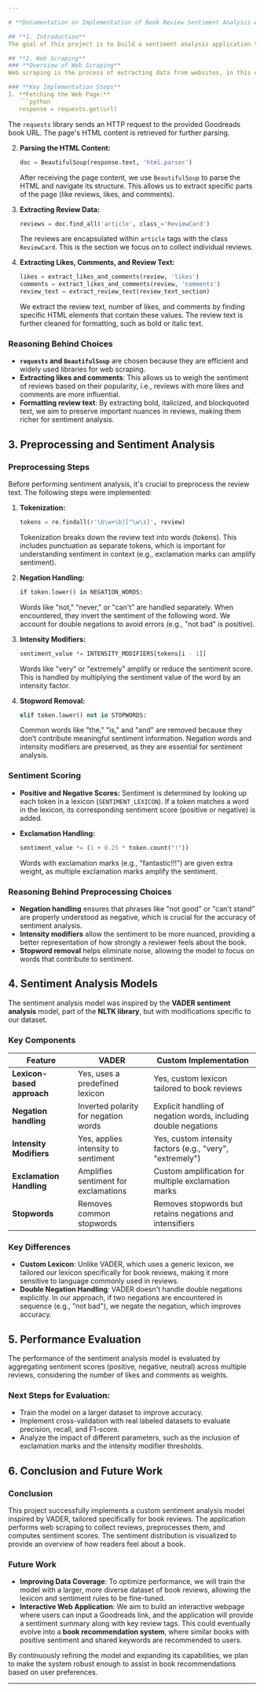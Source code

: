 ```yaml
---

# **Documentation on Implementation of Book Review Sentiment Analysis Application**

## **1. Introduction**
The goal of this project is to build a sentiment analysis application that evaluates Goodreads book reviews. The application fetches reviews using web scraping, processes the text through custom sentiment analysis, and then aggregates the sentiment scores. We aim to create a recommendation system based on sentiment analysis and key terms from reviews.

## **2. Web Scraping**
### **Overview of Web Scraping**
Web scraping is the process of extracting data from websites, in this case, from Goodreads to collect book reviews. We used Python's `requests` and `BeautifulSoup` libraries to scrape the book reviews.

### **Key Implementation Steps**
1. **Fetching the Web Page:**
   ```python
   response = requests.get(url)
   ```
   The `requests` library sends an HTTP request to the provided Goodreads book URL. The page's HTML content is retrieved for further parsing.

2. **Parsing the HTML Content:**
   ```python
   doc = BeautifulSoup(response.text, 'html.parser')
   ```
   After receiving the page content, we use `BeautifulSoup` to parse the HTML and navigate its structure. This allows us to extract specific parts of the page (like reviews, likes, and comments).

3. **Extracting Review Data:**
   ```python
   reviews = doc.find_all('article', class_='ReviewCard')
   ```
   The reviews are encapsulated within `article` tags with the class `ReviewCard`. This is the section we focus on to collect individual reviews.

4. **Extracting Likes, Comments, and Review Text:**
   ```python
   likes = extract_likes_and_comments(review, 'likes')
   comments = extract_likes_and_comments(review, 'comments')
   review_text = extract_review_text(review_text_section)
   ```
   We extract the review text, number of likes, and comments by finding specific HTML elements that contain these values. The review text is further cleaned for formatting, such as bold or italic text.

### **Reasoning Behind Choices**
- **`requests` and `BeautifulSoup`** are chosen because they are efficient and widely used libraries for web scraping.
- **Extracting likes and comments**: This allows us to weigh the sentiment of reviews based on their popularity, i.e., reviews with more likes and comments are more influential.
- **Formatting review text**: By extracting bold, italicized, and blockquoted text, we aim to preserve important nuances in reviews, making them richer for sentiment analysis.

## **3. Preprocessing and Sentiment Analysis**
### **Preprocessing Steps**
Before performing sentiment analysis, it's crucial to preprocess the review text. The following steps were implemented:

1. **Tokenization:**
   ```python
   tokens = re.findall(r'\b\w+\b|[^\w\s]', review)
   ```
   Tokenization breaks down the review text into words (tokens). This includes punctuation as separate tokens, which is important for understanding sentiment in context (e.g., exclamation marks can amplify sentiment).

2. **Negation Handling:**
   ```python
   if token.lower() in NEGATION_WORDS:
   ```
   Words like "not," "never," or "can't" are handled separately. When encountered, they invert the sentiment of the following word. We account for double negations to avoid errors (e.g., "not bad" is positive).

3. **Intensity Modifiers:**
   ```python
   sentiment_value *= INTENSITY_MODIFIERS[tokens[i - 1]]
   ```
   Words like "very" or "extremely" amplify or reduce the sentiment score. This is handled by multiplying the sentiment value of the word by an intensity factor.

4. **Stopword Removal:**
   ```python
   elif token.lower() not in STOPWORDS:
   ```
   Common words like "the," "is," and "and" are removed because they don’t contribute meaningful sentiment information. Negation words and intensity modifiers are preserved, as they are essential for sentiment analysis.

### **Sentiment Scoring**
- **Positive and Negative Scores:**
  Sentiment is determined by looking up each token in a lexicon (`SENTIMENT_LEXICON`). If a token matches a word in the lexicon, its corresponding sentiment score (positive or negative) is added.
  
- **Exclamation Handling:**
  ```python
  sentiment_value *= (1 + 0.25 * token.count("!"))
  ```
  Words with exclamation marks (e.g., "fantastic!!!") are given extra weight, as multiple exclamation marks amplify the sentiment.

### **Reasoning Behind Preprocessing Choices**
- **Negation handling** ensures that phrases like "not good" or "can't stand" are properly understood as negative, which is crucial for the accuracy of sentiment analysis.
- **Intensity modifiers** allow the sentiment to be more nuanced, providing a better representation of how strongly a reviewer feels about the book.
- **Stopword removal** helps eliminate noise, allowing the model to focus on words that contribute to sentiment.

## **4. Sentiment Analysis Models**
The sentiment analysis model was inspired by the **VADER sentiment analysis** model, part of the **NLTK library**, but with modifications specific to our dataset.

### **Key Components**
| **Feature**                     | **VADER**                            | **Custom Implementation**                               |
|----------------------------------|--------------------------------------|---------------------------------------------------------|
| **Lexicon-based approach**      | Yes, uses a predefined lexicon        | Yes, custom lexicon tailored to book reviews             |
| **Negation handling**           | Inverted polarity for negation words | Explicit handling of negation words, including double negations |
| **Intensity Modifiers**         | Yes, applies intensity to sentiment   | Yes, custom intensity factors (e.g., "very", "extremely") |
| **Exclamation Handling**        | Amplifies sentiment for exclamations | Custom amplification for multiple exclamation marks    |
| **Stopwords**                   | Removes common stopwords             | Removes stopwords but retains negations and intensifiers |

### **Key Differences**
- **Custom Lexicon**: Unlike VADER, which uses a generic lexicon, we tailored our lexicon specifically for book reviews, making it more sensitive to language commonly used in reviews.
- **Double Negation Handling**: VADER doesn't handle double negations explicitly. In our approach, if two negations are encountered in sequence (e.g., "not bad"), we negate the negation, which improves accuracy.

## **5. Performance Evaluation**
The performance of the sentiment analysis model is evaluated by aggregating sentiment scores (positive, negative, neutral) across multiple reviews, considering the number of likes and comments as weights.

### **Next Steps for Evaluation:**
- Train the model on a larger dataset to improve accuracy.
- Implement cross-validation with real labeled datasets to evaluate precision, recall, and F1-score.
- Analyze the impact of different parameters, such as the inclusion of exclamation marks and the intensity modifier thresholds.

## **6. Conclusion and Future Work**
### **Conclusion**
This project successfully implements a custom sentiment analysis model inspired by VADER, tailored specifically for book reviews. The application performs web scraping to collect reviews, preprocesses them, and computes sentiment scores. The sentiment distribution is visualized to provide an overview of how readers feel about a book.

### **Future Work**
- **Improving Data Coverage**: To optimize performance, we will train the model with a larger, more diverse dataset of book reviews, allowing the lexicon and sentiment rules to be fine-tuned.
- **Interactive Web Application**: We aim to build an interactive webpage where users can input a Goodreads link, and the application will provide a sentiment summary along with key review tags. This could eventually evolve into a **book recommendation system**, where similar books with positive sentiment and shared keywords are recommended to users.

By continuously refining the model and expanding its capabilities, we plan to make the system robust enough to assist in book recommendations based on user preferences.

--- 
```


